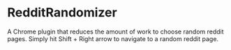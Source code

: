 # RedditRandomizer
A Chrome plugin that reduces the amount of work to choose random reddit pages. Simply hit Shift + Right arrow to navigate to a random reddit page.
